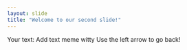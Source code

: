 ```yaml
---
layout: slide
title: "Welcome to our second slide!"
---
```

Your text: Add text meme witty
Use the left arrow to go back!
